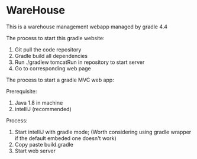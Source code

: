 # WareHouse

This is a warehouse management webapp managed by gradle 4.4

The process to start this gradle website: 

1) Git pull the code repository
2) Gradle build all dependencies
3) Run ./gradlew tomcatRun in repository to start server
4) Go to corresponding web page

The process to start a gradle MVC web app: 

Prerequisite: 

1) Java 1.8 in machine
2) intelliJ (recommended)

Process: 
1) Start intelliJ with gradle mode; (Worth considering using gradle wrapper if the default embeded one doesn't work)
2) Copy paste build.gradle
3) Start web server

